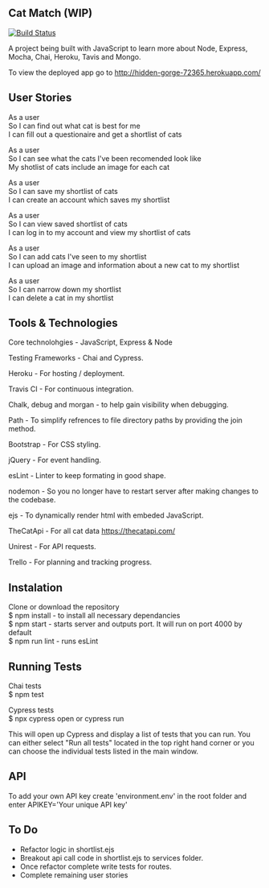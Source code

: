 ## Cat Match (WIP)

[![Build Status](https://travis-ci.org/jgeorgex/Cat-Match.svg?branch=master)](https://travis-ci.org/jgeorgex/Cat-Match)

A project being built with JavaScript to learn more about Node, Express, Mocha, Chai, Heroku, Tavis and Mongo.

To view the deployed app go to http://hidden-gorge-72365.herokuapp.com/

## User Stories

As a user <br>
So I can find out what cat is best for me <br>
I can fill out a questionaire and get a shortlist of cats <br>

As a user <br>
So I can see what the cats I've been recomended look like <br>
My shotlist of cats include an image for each cat <br>

As a user <br>
So I can save my shortlist of cats <br>
I can create an account which saves my shortlist <br>

As a user <br>
So I can view saved shortlist of cats <br>
I can log in to my account and view my shortlist of cats <br>

As a user <br>
So I can add cats I've seen to my shortlist <br>
I can upload an image and information about a new cat to my shortlist <br>

As a user <br>
So I can narrow down my shortlist <br>
I can delete a cat in my shortlist <br>

## Tools & Technologies

Core technolohgies - JavaScript, Express & Node

Testing Frameworks - Chai and Cypress.

Heroku - For hosting / deployment.

Travis CI - For continuous integration.

Chalk, debug and morgan - to help gain visibility when debugging.

Path - To simplify refrences to file directory paths by providing the join method.

Bootstrap - For CSS styling.

jQuery - For event handling.

esLint - Linter to keep formating in good shape.

nodemon - So you no longer have to restart server after making changes to the codebase.

ejs - To dynamically render html with embeded JavaScript.

TheCatApi - For all cat data https://thecatapi.com/

Unirest - For API requests.

Trello - For planning and tracking progress.

## Instalation

Clone or download the repository <br>
$ npm install - to install all necessary dependancies <br>
$ npm start - starts server and outputs port. It will run on port 4000 by default <br>
\$ npm run lint - runs esLint <br>

## Running Tests

Chai tests<br>
\$ npm test

Cypress tests<br>
\$ npx cypress open
or cypress run

This will open up Cypress and display a list of tests that you can run. You can either select "Run all tests" located in the top right hand corner or you can choose the individual tests listed in the main window.

## API

To add your own API key create 'environment.env' in the root folder and enter APIKEY='Your unique API key'

## To Do

- Refactor logic in shortlist.ejs
- Breakout api call code in shortlist.ejs to services folder.
- Once refactor complete write tests for routes.
- Complete remaining user stories

